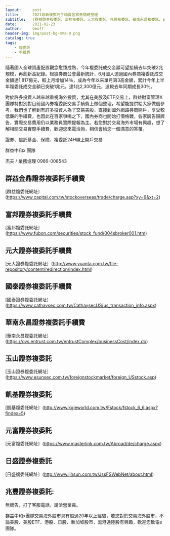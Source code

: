 ```yaml
---
layout:     post
title:      2021最新複委託手續費各家券商總整理
subtitle:   (群益證券複委託、富邦複委託、元大複委託、兆豐複委託、華南永昌複委託、日盛複委託、國泰證券複委託、永豐金複委託、玉山複委託、凱基複委託、元富複委託、美股複委託手續費 、 港股複委託手續費 、 陸股複委託手續費 )
date:       2021-02-23
author:     Geoff
header-img: img/post-bg-mma-0.png
catalog: true
tags:
    - 複委託
    - 手續費
---
```


隨著國人全球資產配置觀念愈臻成熟，今年複委託成交金額可望接續去年突破2兆規模，再創新高紀錄。根據券商公會最新統計，6月國人透過國內券商複委託成交金額達1,817億元，較上月增加14％，成為今年以來單月第3高金額，累計今年上半年複委託成交金額已突破1兆元，達1兆2,300億元，遠較去年同期成長30％。


對於許多投資人越來越重視海外投資，尤其在美股及ETF交易上，群益財富管理X團隊特對別對目前國內券複委託交易手續費上做個整理，希望能提供給大家做個參考，我們也了解到有許多投資人為了交易美股，直接到國外網路券商開戶，享受較低廉的手續費，也因此在百家爭鳴之下，國內券商也開始打價格戰，各家牌告歸牌告，實際交易費用仍以業務員實際提報為主。若您對於交易海外市場有興趣，想了解相關交易實際手續費，歡迎您來電洽詢，相信會給您一個滿意的答覆。

證券、信託基金、保險、複委託24H線上開戶交易

群益中和x 團隊

杰夫 / 業務協理 0966-008543

## 群益金鼎證券複委託手續費
[群益複委託網址〕(https://www.capital.com.tw/stockoverseas/trade/charge.asp?xy=6&xt=2)

## 富邦證券複委託手續費
[富邦複委託網址〕(https://www.fubon.com/securities/stock_fund/004sbroker001.htm)

## 元大證券複委託手續費
[元大證券複委託網址〕(http://www.yuanta.com.tw/file-repository/content/redirection/index.html)

## 國泰證券複委託手續費
[國泰證券複委託網址〕(https://www.cathaysec.com.tw/CathaysecUS/us_transaction_info.aspx)

## 華南永昌證券複委託手續費
[華南永昌複委託網址〕(https://ovs.entrust.com.tw/entrustComplex/businessCost/index.do)

## 玉山證券複委託
[玉山證券複委託網址〕(https://www.esunsec.com.tw/foreignstockmarket/foreign_USstock.asp)

## 凱基證券複委託
[凱基複委託網址〕(http://www.kgieworld.com.tw/Fstock/fstock_6_6.aspx?findex=5)

## 元富證券複委託
[元富複委託網址〕(https://www.masterlink.com.tw/Abroad/de/charge.aspx)

## 日盛證券複委託
[日盛複委託網址〕(http://www.jihsun.com.tw/JssFSWebNet/about.html)

## 兆豐證券複委託:  
無牌告，打了客服電話，請洽營業員。

群益中和x團隊交易海外股市具有超過20年以上經驗，若您對於交易海外股市，不論美股、美股ETF、港股、日股、新加坡股市，滬港通陸股有興趣，歡迎您致電e團隊。

